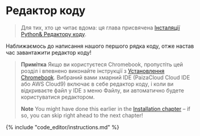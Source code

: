 # Редактор коду

> Для тих, хто це читає вдома: ця глава присвячена [Інсталяції Python& Редактору коду](https://www.youtube.com/watch?v=pVTaqzKZCdA&t=4m43s).

Наближаємось до написання нашого першого рядка коду, отже настав час завантажити редактор коду!

> **Примітка** Якщо ви користуєтеся Chromebook, пропустіть цей розділ і впевнено виконайте інструкції з [Установлення Chromebook](../chromebook_setup/README.md). Вибраний вами хмарний IDE (PaizaCloud Cloud IDE або AWS Cloud9) включає в себе редактор коду, і коли ви відкриваєте файл у IDE з меню Файлу, ви автоматично будете користуватися редактором.
> 
> **Note** You might have done this earlier in the [Installation chapter](../installation/README.md) – if so, you can skip right ahead to the next chapter!

{% include "code_editor/instructions.md" %}